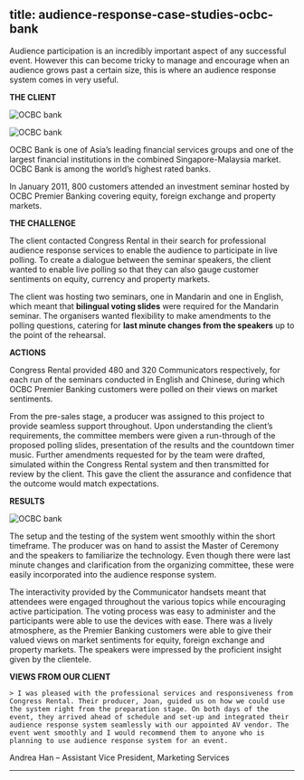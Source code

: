  title: audience-response-case-studies-ocbc-bank
----------------------------------------------------------

Audience participation is an incredibly important aspect of any successful event. However this can become tricky to manage and encourage when an audience grows past a certain size, this is where an audience response system comes in very useful.

**THE CLIENT**

![OCBC bank](/wp-content/uploads/2011/09/case__OCBC_1.jpg)

![OCBC bank](/wp-content/uploads/2011/09/case__OCBC_2.jpg)

OCBC Bank is one of Asia’s leading financial services groups and one of the largest financial institutions in the combined Singapore-Malaysia market. OCBC Bank is among the world’s highest rated banks.

In January 2011, 800 customers attended an investment seminar hosted by OCBC Premier Banking covering equity, foreign exchange and property markets.

**THE CHALLENGE**

The client contacted Congress Rental in their search for professional audience response services to enable the audience to participate in live polling. To create a dialogue between the seminar speakers, the client wanted to enable live polling so that they can also gauge customer sentiments on equity, currency and property markets.

The client was hosting two seminars, one in Mandarin and one in English, which meant that **bilingual voting slides** were required for the Mandarin seminar. The organisers wanted flexibility to make amendments to the polling questions, catering for **last minute changes from the speakers** up to the point of the rehearsal.

**ACTIONS**

Congress Rental provided 480 and 320 Communicators respectively, for each run of the seminars conducted in English and Chinese, during which OCBC Premier Banking customers were polled on their views on market sentiments.

From the pre-sales stage, a producer was assigned to this project to provide seamless support throughout. Upon understanding the client’s requirements, the committee members were given a run-through of the proposed polling slides, presentation of the results and the countdown timer music. Further amendments requested for by the team were drafted, simulated within the Congress Rental system and then transmitted for review by the client. This gave the client the assurance and confidence that the outcome would match expectations.

**RESULTS**

![OCBC bank](/wp-content/uploads/2011/09/case__OCBC_3.jpg)

The setup and the testing of the system went smoothly within the short timeframe. The producer was on hand to assist the Master of Ceremony and the speakers to familiarize the technology. Even though there were last minute changes and clarification from the organizing committee, these were easily incorporated into the audience response system.

The interactivity provided by the Communicator handsets meant that attendees were engaged throughout the various topics while encouraging active participation. The voting process was easy to administer and the participants were able to use the devices with ease. There was a lively atmosphere, as the Premier Banking customers were able to give their valued views on market sentiments for equity, foreign exchange and property markets. The speakers were impressed by the proficient insight given by the clientele.

**VIEWS FROM OUR CLIENT**

	> I was pleased with the professional services and responsiveness from Congress Rental. Their producer, Joan, guided us on how we could use the system right from the preparation stage. On both days of the event, they arrived ahead of schedule and set-up and integrated their audience response system seamlessly with our appointed AV vendor. The event went smoothly and I would recommend them to anyone who is planning to use audience response system for an event.

Andrea Han – Assistant Vice President, Marketing Services




----------------------------------------------------------
